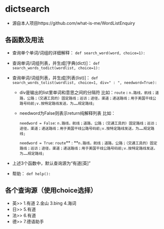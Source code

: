 # dictsearch
- 源自本人项目https://github.com/what-is-me/WordListEnquiry
## 各函数及用法
- 查询单个单词/词组的详细解释：
    `def search_word(word, choice=1):`
    
- 查询单词/词组列表，并生成[字典(dict)]：
    `def search_words_todict(wordlist, choice=1):`
    
- 查询单词/词组列表，并生成[列表(list)]：
    `def search_words_tolist(wordlist, choice=1, div=" : ", needword=True):`
    
    - div是输出的list里单词和意思之间的分隔符
        比如：`route` **:** `n.路线，航线；道路，公路；（交通工具的）固定路线；巡访；途径，渠道；递送路线；用于美国干线公路号码前;v.按特定路线发送，为……规定路线;`
        
    - needword为False则表示return纯解释列表
        比如：
        
        `needword = False`: `n.路线，航线；道路，公路；（交通工具的）固定路线；巡访；途径，渠道；递送路线；用于美国干线公路号码前;v.按特定路线发送，为……规定路线;`
        
        `needword = True`: `route`** : **`n.路线，航线；道路，公路；（交通工具的）固定路线；巡访；途径，渠道；递送路线；用于美国干线公路号码前;v.按特定路线发送，为……规定路线;`
    
- 上述3个函数中，默认查询源为“有道[英]”

- 帮助：
  `def help():`

## 各个查询源（使用choice选择）

- 英>>
    1.有道
    2.金山
    3.bing
    4.海词
- 日>>
    5.有道
- 法>>
    6.有道
- 德>>
    7.德语助手
